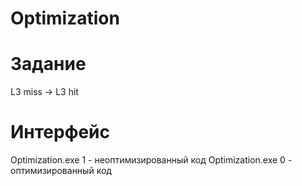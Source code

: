 # Optimization
# Задание
L3 miss -> L3 hit
# Интерфейс
Optimization.exe 1 - неоптимизированный код
Optimization.exe 0 - оптимизированный код
